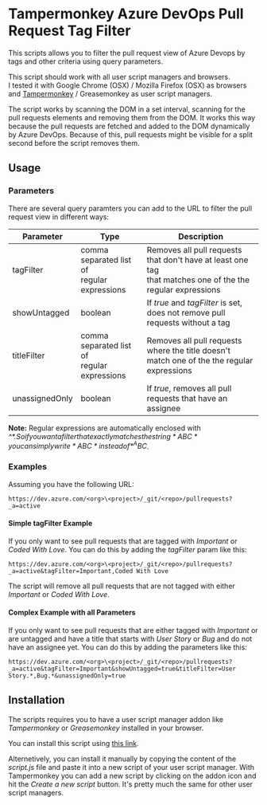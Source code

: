 # Tampermonkey Azure DevOps Pull Request Tag Filter

This scripts allows you to filter the pull request view of Azure Devops by tags and other criteria using query parameters.

This script should work with all user script managers and browsers.<br>
I tested it with Google Chrome (OSX) / Mozilla Firefox (OSX) as browsers and [Tampermonkey](https://www.tampermonkey.net/) / Greasemonkey as user script managers.

The script works by scanning the DOM in a set interval, scanning for the pull requests elements and removing them from the DOM.
It works this way because the pull requests are fetched and added to the DOM dynamically by Azure DevOps.
Because of this, pull requests might be visible for a split second before the script removes them.

## Usage

### Parameters

There are several query paramters you can add to the URL to filter the pull request view in different ways:

| Parameter      | Type                                           | Description                                                                                                  |
|----------------|------------------------------------------------|--------------------------------------------------------------------------------------------------------------|
| tagFilter      | comma separated list of<br>regular expressions | Removes all pull requests that don't have at least one tag<br>that matches one of the the regular expressions|
| showUntagged   | boolean                                        | If *true* and *tagFilter* is set, does not remove pull requests without a tag                                |
| titleFilter    | comma separated list of<br>regular expressions | Removes all pull requests where the title doesn't<br>match one of the the regular expressions                |
| unassignedOnly | boolean                                        | If *true*, removes all pull requests that have an assignee                                                   |

**Note:** Regular expressions are automatically enclosed with *^$*.
So if you want a filter that exactly matches the string *ABC* you can simply write *ABC* instead of *^ABC$*.

### Examples

Assuming you have the following URL:

```
https://dev.azure.com/<org>\<project>/_git/<repo>/pullrequests?_a=active
```

#### Simple tagFilter Example

If you only want to see pull requests that are tagged with *Important* or *Coded With Love*.
You can do this by adding the *tagFilter* param like this:

```
https://dev.azure.com/<org>\<project>/_git/<repo>/pullrequests?_a=active&tagFilter=Important,Coded With Love
```

The script will remove all pull requests that are not tagged with either *Important* or *Coded With Love*.

#### Complex Example with all Parameters

If you only want to see pull requests that are either tagged with *Important* or are untagged and have a title that starts with *User Story* or *Bug* and do not have an assignee yet.
You can do this by adding the parameters like this:

```
https://dev.azure.com/<org>\<project>/_git/<repo>/pullrequests?_a=active&tagFilter=Important&showUntagged=true&titleFilter=User Story.*,Bug.*&unassignedOnly=true
```

## Installation
The scripts requires you to have a user script manager addon like *Tampermonkey* or *Greasemonkey* installed in your browser.

You can install this script using [this link](https://greasyfork.org/scripts/436418-azure-devops-pull-request-filter/code/Azure%20DevOps%20Pull%20Request%20Filter.user.js).

Alternetively, you can install it manually by copying the content of the *script.js* file and paste it into a new script of your user script manager.
With Tampermonkey you can add a new script by clicking on the addon icon and hit the *Create a new script* button.
It's pretty much the same for other user script managers.
